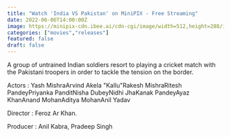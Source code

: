 ```yaml
---
title: "Watch 'India VS Pakistan' on MiniPIX - Free Streaming"
date: 2022-06-06T14:00:00Z
image: https://minipix-cdn.ibee.ai/cdn-cgi/image/width=512,height=288/images/699fadd1-64f8-4744-b90a-ad5db4e47021.jpeg
categories: ["movies","releases"]
featured: false
draft: false
---
```


A group of untrained Indian soldiers resort to playing a cricket match with the Pakistani troopers in order to tackle the tension on the border.

Actors : Yash MishraArvind Akela "Kallu"Rakesh MishraRitesh PandeyPriyanka PanditNisha DubeyNidhi JhaKanak PandeyAyaz KhanAnand MohanAditya MohanAnil Yadav

Director : Feroz Ar Khan.

Producer : Anil Kabra, Pradeep Singh
